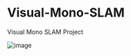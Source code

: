 # Visual-Mono-SLAM
Visual Mono SLAM Project


![image](https://github.com/frankzachma/Visual-Mono-SLAM/assets/168232333/5bb5e1fc-f943-4e67-bc9b-2da9b39b1daf)
